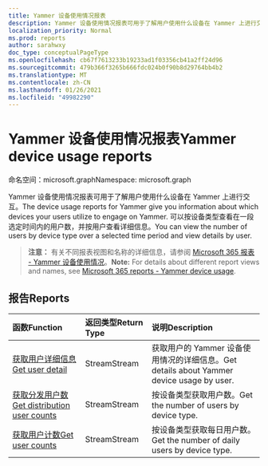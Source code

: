 ```yaml
---
title: Yammer 设备使用情况报表
description: Yammer 设备使用情况报表可用于了解用户使用什么设备在 Yammer 上进行交互。 可以按设备类型查看在一段选定时间内的用户数，并按用户查看详细信息。
localization_priority: Normal
ms.prod: reports
author: sarahwxy
doc_type: conceptualPageType
ms.openlocfilehash: cb67f7613233b19233ad1f03356cb41a2ff24d96
ms.sourcegitcommit: 479b366f3265b666fdc024b0f90b8d29764bb4b2
ms.translationtype: MT
ms.contentlocale: zh-CN
ms.lasthandoff: 01/26/2021
ms.locfileid: "49982290"
---
```

# <a name="yammer-device-usage-reports"></a><span data-ttu-id="99539-104">Yammer 设备使用情况报表</span><span class="sxs-lookup"><span data-stu-id="99539-104">Yammer device usage reports</span></span>

<span data-ttu-id="99539-105">命名空间：microsoft.graph</span><span class="sxs-lookup"><span data-stu-id="99539-105">Namespace: microsoft.graph</span></span>

<span data-ttu-id="99539-106">Yammer 设备使用情况报表可用于了解用户使用什么设备在 Yammer 上进行交互。</span><span class="sxs-lookup"><span data-stu-id="99539-106">The device usage reports for Yammer give you information about which devices your users utilize to engage on Yammer.</span></span> <span data-ttu-id="99539-107">可以按设备类型查看在一段选定时间内的用户数，并按用户查看详细信息。</span><span class="sxs-lookup"><span data-stu-id="99539-107">You can view the number of users by device type over a selected time period and view details by user.</span></span>

> <span data-ttu-id="99539-108">**注意：** 有关不同报表视图和名称的详细信息，请参阅 [Microsoft 365 报表 - Yammer 设备使用情况](https://support.office.com/client/Yammer-device-usage-b793ffdd-effa-43d0-849a-b1ca2e899f38)。</span><span class="sxs-lookup"><span data-stu-id="99539-108">**Note:** For details about different report views and names, see [Microsoft 365 reports - Yammer device usage](https://support.office.com/client/Yammer-device-usage-b793ffdd-effa-43d0-849a-b1ca2e899f38).</span></span>

## <a name="reports"></a><span data-ttu-id="99539-109">报告</span><span class="sxs-lookup"><span data-stu-id="99539-109">Reports</span></span>

| <span data-ttu-id="99539-110">函数</span><span class="sxs-lookup"><span data-stu-id="99539-110">Function</span></span>                                 | <span data-ttu-id="99539-111">返回类型</span><span class="sxs-lookup"><span data-stu-id="99539-111">Return Type</span></span> | <span data-ttu-id="99539-112">说明</span><span class="sxs-lookup"><span data-stu-id="99539-112">Description</span></span>                              |
| :--------------------------------------- | :---------- | :--------------------------------------- |
| [<span data-ttu-id="99539-113">获取用户详细信息</span><span class="sxs-lookup"><span data-stu-id="99539-113">Get user detail</span></span>](../api/reportroot-getyammerdeviceusageuserdetail.md) | <span data-ttu-id="99539-114">Stream</span><span class="sxs-lookup"><span data-stu-id="99539-114">Stream</span></span>      | <span data-ttu-id="99539-115">获取用户的 Yammer 设备使用情况的详细信息。</span><span class="sxs-lookup"><span data-stu-id="99539-115">Get details about Yammer device usage by user.</span></span> |
| [<span data-ttu-id="99539-116">获取分发用户数</span><span class="sxs-lookup"><span data-stu-id="99539-116">Get distribution user counts</span></span>](../api/reportroot-getyammerdeviceusagedistributionusercounts.md) | <span data-ttu-id="99539-117">Stream</span><span class="sxs-lookup"><span data-stu-id="99539-117">Stream</span></span>      | <span data-ttu-id="99539-118">按设备类型获取用户数。</span><span class="sxs-lookup"><span data-stu-id="99539-118">Get the number of users by device type.</span></span>  |
| [<span data-ttu-id="99539-119">获取用户计数</span><span class="sxs-lookup"><span data-stu-id="99539-119">Get user counts</span></span>](../api/reportroot-getyammerdeviceusageusercounts.md) | <span data-ttu-id="99539-120">Stream</span><span class="sxs-lookup"><span data-stu-id="99539-120">Stream</span></span>      | <span data-ttu-id="99539-121">按设备类型获取每日用户数。</span><span class="sxs-lookup"><span data-stu-id="99539-121">Get the number of daily users by device type.</span></span> |

